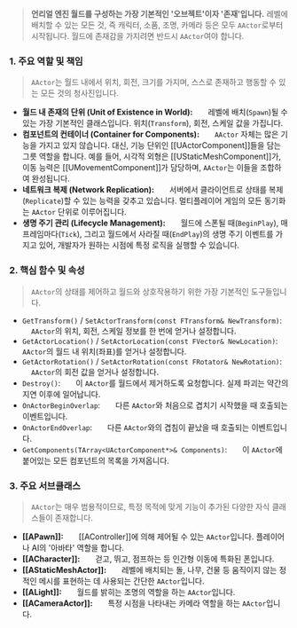 > **언리얼 엔진 월드를 구성하는 가장 기본적인 '오브젝트'이자 '존재'입니다.** 레벨에 배치할 수 있는 모든 것, 즉 캐릭터, 소품, 조명, 카메라 등은 모두 `AActor`로부터 시작됩니다. 월드에 존재감을 가지려면 반드시 `AActor`여야 합니다.

### **1. 주요 역할 및 책임**
> `AActor`는 월드 내에서 위치, 회전, 크기를 가지며, 스스로 존재하고 행동할 수 있는 모든 것의 청사진입니다.
* **월드 내 존재의 단위 (Unit of Existence in World):**
      레벨에 배치(`Spawn`)될 수 있는 가장 기본적인 클래스입니다. 위치(`Transform`), 회전, 스케일 값을 가집니다.
* **컴포넌트의 컨테이너 (Container for Components):**
      `AActor` 자체는 많은 기능을 가지고 있지 않습니다. 대신, 기능 단위인 [[UActorComponent]]들을 담는 그릇 역할을 합니다. 예를 들어, 시각적 외형은 [[UStaticMeshComponent]]가, 이동 능력은 [[UMovementComponent]]가 담당하며, `AActor`는 이들을 조합하여 완성됩니다.
* **네트워크 복제 (Network Replication):**
      서버에서 클라이언트로 상태를 복제(`Replicate`)할 수 있는 능력을 갖추고 있습니다. 멀티플레이어 게임의 모든 동기화는 `AActor` 단위로 이루어집니다.
* **생명 주기 관리 (Lifecycle Management):**
      월드에 스폰될 때(`BeginPlay`), 매 프레임마다(`Tick`), 그리고 월드에서 사라질 때(`EndPlay`)의 생명 주기 이벤트를 가지고 있어, 개발자가 원하는 시점에 특정 로직을 실행할 수 있습니다.

### **2. 핵심 함수 및 속성**
> `AActor`의 상태를 제어하고 월드와 상호작용하기 위한 가장 기본적인 도구들입니다.
* `GetTransform()` / `SetActorTransform(const FTransform& NewTransform)`:
      `AActor`의 위치, 회전, 스케일 정보를 한 번에 얻거나 설정합니다.
* `GetActorLocation()` / `SetActorLocation(const FVector& NewLocation)`:
	`AActor`의 월드 내 위치(좌표)를 얻거나 설정합니다.
* `GetActorRotation()` / `SetActorRotation(const FRotator& NewRotation)`:
      `AActor`의 회전 값을 얻거나 설정합니다.
* `Destroy()`:
      이 `AActor`를 월드에서 제거하도록 요청합니다. 실제 파괴는 약간의 지연 이후에 일어납니다.
* `OnActorBeginOverlap`:
      다른 `AActor`와 처음으로 겹치기 시작했을 때 호출되는 이벤트입니다.
* `OnActorEndOverlap`:
      다른 `AActor`와의 겹침이 끝났을 때 호출되는 이벤트입니다.
* `GetComponents(TArray<UActorComponent*>& Components)`:
      이 `AActor`에 붙어있는 모든 컴포넌트의 목록을 가져옵니다.

### **3. 주요 서브클래스**
> `AActor`는 매우 범용적이므로, 특정 목적에 맞게 기능이 추가된 다양한 자식 클래스들이 존재합니다.
* **[[APawn]]:**
      [[AController]]에 의해 제어될 수 있는 `AActor`입니다. 플레이어나 AI의 '아바타' 역할을 합니다.
* **[[ACharacter]]:**
      걷고, 뛰고, 점프하는 등 인간형 이동에 특화된 폰입니다.
* **[[AStaticMeshActor]]:**
      레벨에 배치되는 돌, 나무, 건물 등 움직이지 않는 정적인 메시를 표현하는 데 사용되는 간단한 `AActor`입니다.
* **[[ALight]]:**
      월드를 밝히는 조명의 역할을 하는 `AActor`입니다.
* **[[ACameraActor]]:**
      특정 시점을 나타내는 카메라 역할을 하는 `AActor`입니다.